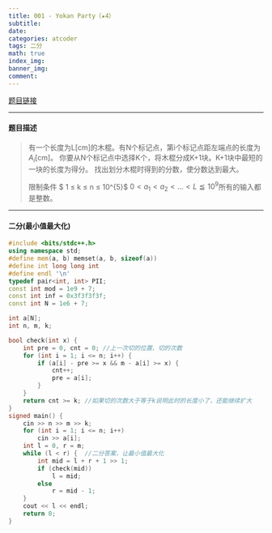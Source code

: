 ```yaml
---
title: 001 - Yokan Party（★4）
subtitle:
date:
categories: atcoder
tags: 二分
math: true
index_img:
banner_img: 
comment: 
---
```

[题目链接](https://atcoder.jp/contests/typical90/tasks/typical90_a)

---
#### 题目描述
> 有一个长度为L[cm]的木棍。有N个标记点，第i个标记点距左端点的长度为$A_{i}$[cm]。
> 你要从N个标记点中选择K个，将木棍分成K+1块。K+1块中最短的一块的长度为得分。
> 找出划分木棍时得到的分数，使分数达到最大。
>
> 限制条件
>$ 1 ≤ k ≤ n ≤ 10^{5}$
> $0 < a_{1} < a_{2}< ... < L ≦ 10^{9}$所有的输入都是整数。
---
#### 二分(最小值最大化)
```cpp
#include <bits/stdc++.h>
using namespace std;
#define mem(a, b) memset(a, b, sizeof(a))
#define int long long int
#define endl '\n'
typedef pair<int, int> PII;
const int mod = 1e9 + 7;
const int inf = 0x3f3f3f3f;
const int N = 1e6 + 7;

int a[N];
int n, m, k;

bool check(int x) {
    int pre = 0, cnt = 0; //上一次切的位置、切的次数
    for (int i = 1; i <= n; i++) {
        if (a[i] - pre >= x && m - a[i] >= x) {
            cnt++;
            pre = a[i];
        }
    }
    return cnt >= k; //如果切的次数大于等于k说明此时的长度小了，还能继续扩大
}
signed main() {
    cin >> n >> m >> k;
    for (int i = 1; i <= n; i++)
        cin >> a[i];
    int l = 0, r = m;
    while (l < r) {  //二分答案，让最小值最大化
        int mid = l + r + 1 >> 1;
        if (check(mid))
            l = mid;
        else
            r = mid - 1;
    }
    cout << l << endl;
    return 0;
}
```
